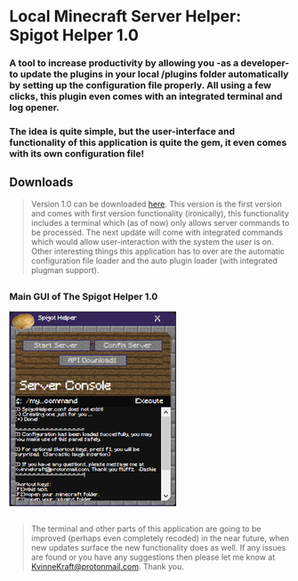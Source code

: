 # Local Minecraft Server Helper:  Spigot Helper 1.0
### A tool to increase productivity by allowing you -as a developer- to update the plugins in your local /plugins folder automatically by setting up the configuration file properly.  All using a few clicks, this plugin even comes with an integrated terminal and log opener.
### The idea is quite simple, but the user-interface and functionality of this application is quite the gem, it even comes with its own configuration file!
##
## Downloads
> Version 1.0 can be downloaded [here](https://github.com/KvinneKraft/Software/raw/main/SpigotHelper/app/1.0/SpigotHelper.exe?raw=true).
> This version is the first version and comes with first version functionality (ironically), this functionality includes a terminal which (as of now) only allows server commands to be processed.  The next update will come with integrated commands which would allow user-interaction with the system the user is on.  Other interesting things this application has to over are the automatic configuration file loader and the auto plugin loader (with integrated plugman support). 
##
### Main GUI of The Spigot Helper 1.0
![Main GUI](screenshots/main-gui.png)
##
> The terminal and other parts of this application are going to be improved (perhaps even completely recoded) in the near future, when new updates surface the new functionality does as well.  If any issues are found or you have any suggestions then please let me know at KvinneKraft@protonmail.com. Thank you.